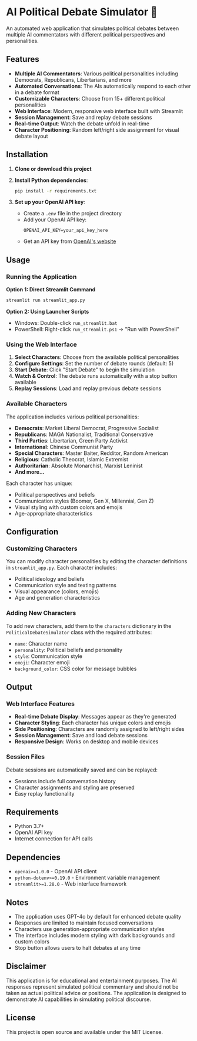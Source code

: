 # AI Political Debate Simulator 🤖

An automated web application that simulates political debates between multiple AI commentators with different political perspectives and personalities.

## Features

- **Multiple AI Commentators**: Various political personalities including Democrats, Republicans, Libertarians, and more
- **Automated Conversations**: The AIs automatically respond to each other in a debate format
- **Customizable Characters**: Choose from 15+ different political personalities
- **Web Interface**: Modern, responsive web interface built with Streamlit
- **Session Management**: Save and replay debate sessions
- **Real-time Output**: Watch the debate unfold in real-time
- **Character Positioning**: Random left/right side assignment for visual debate layout

## Installation

1. **Clone or download this project**

2. **Install Python dependencies**:
   ```bash
   pip install -r requirements.txt
   ```

3. **Set up your OpenAI API key**:
   - Create a `.env` file in the project directory
   - Add your OpenAI API key:
     ```
     OPENAI_API_KEY=your_api_key_here
     ```
   - Get an API key from [OpenAI's website](https://platform.openai.com/api-keys)

## Usage

### Running the Application

**Option 1: Direct Streamlit Command**
```bash
streamlit run streamlit_app.py
```

**Option 2: Using Launcher Scripts**
- Windows: Double-click `run_streamlit.bat`
- PowerShell: Right-click `run_streamlit.ps1` → "Run with PowerShell"

### Using the Web Interface

1. **Select Characters**: Choose from the available political personalities
2. **Configure Settings**: Set the number of debate rounds (default: 5)
3. **Start Debate**: Click "Start Debate" to begin the simulation
4. **Watch & Control**: The debate runs automatically with a stop button available
5. **Replay Sessions**: Load and replay previous debate sessions

### Available Characters

The application includes various political personalities:

- **Democrats**: Market Liberal Democrat, Progressive Socialist
- **Republicans**: MAGA Nationalist, Traditional Conservative
- **Third Parties**: Libertarian, Green Party Activist
- **International**: Chinese Communist Party
- **Special Characters**: Master Baiter, Redditor, Random American
- **Religious**: Catholic Theocrat, Islamic Extremist
- **Authoritarian**: Absolute Monarchist, Marxist Leninist
- **And more...**

Each character has unique:
- Political perspectives and beliefs
- Communication styles (Boomer, Gen X, Millennial, Gen Z)
- Visual styling with custom colors and emojis
- Age-appropriate characteristics

## Configuration

### Customizing Characters

You can modify character personalities by editing the character definitions in `streamlit_app.py`. Each character includes:
- Political ideology and beliefs
- Communication style and texting patterns
- Visual appearance (colors, emojis)
- Age and generation characteristics

### Adding New Characters

To add new characters, add them to the `characters` dictionary in the `PoliticalDebateSimulator` class with the required attributes:
- `name`: Character name
- `personality`: Political beliefs and personality
- `style`: Communication style
- `emoji`: Character emoji
- `background_color`: CSS color for message bubbles

## Output

### Web Interface Features
- **Real-time Debate Display**: Messages appear as they're generated
- **Character Styling**: Each character has unique colors and emojis
- **Side Positioning**: Characters are randomly assigned to left/right sides
- **Session Management**: Save and load debate sessions
- **Responsive Design**: Works on desktop and mobile devices

### Session Files
Debate sessions are automatically saved and can be replayed:
- Sessions include full conversation history
- Character assignments and styling are preserved
- Easy replay functionality

## Requirements

- Python 3.7+
- OpenAI API key
- Internet connection for API calls

## Dependencies

- `openai>=1.0.0` - OpenAI API client
- `python-dotenv>=0.19.0` - Environment variable management
- `streamlit>=1.28.0` - Web interface framework

## Notes

- The application uses GPT-4o by default for enhanced debate quality
- Responses are limited to maintain focused conversations
- Characters use generation-appropriate communication styles
- The interface includes modern styling with dark backgrounds and custom colors
- Stop button allows users to halt debates at any time

## Disclaimer

This application is for educational and entertainment purposes. The AI responses represent simulated political commentary and should not be taken as actual political advice or positions. The application is designed to demonstrate AI capabilities in simulating political discourse.

## License

This project is open source and available under the MIT License. 